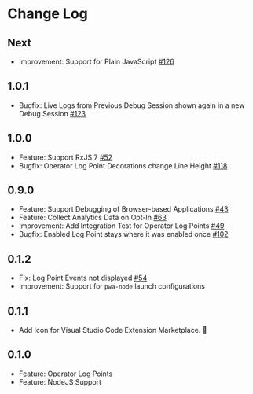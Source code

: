 # Change Log

## Next

- Improvement: Support for Plain JavaScript [#126](https://github.com/swissmanu/rxjs-debugging-for-vscode/issues/126)

## 1.0.1

- Bugfix: Live Logs from Previous Debug Session shown again in a new Debug Session [#123](https://github.com/swissmanu/rxjs-debugging-for-vscode/issues/123)

## 1.0.0

- Feature: Support RxJS 7 [#52](https://github.com/swissmanu/rxjs-debugging-for-vscode/issues/52)
- Bugfix: Operator Log Point Decorations change Line Height [#118](https://github.com/swissmanu/rxjs-debugging-for-vscode/issues/118)

## 0.9.0

- Feature: Support Debugging of Browser-based Applications [#43](https://github.com/swissmanu/rxjs-debugging-for-vscode/issues/43)
- Feature: Collect Analytics Data on Opt-In [#63](https://github.com/swissmanu/rxjs-debugging-for-vscode/issues/63)
- Improvement: Add Integration Test for Operator Log Points [#49](https://github.com/swissmanu/rxjs-debugging-for-vscode/issues/49)
- Bugfix: Enabled Log Point stays where it was enabled once [#102](https://github.com/swissmanu/rxjs-debugging-for-vscode/issues/102)

## 0.1.2

- Fix: Log Point Events not displayed [#54](https://github.com/swissmanu/rxjs-debugging-for-vscode/issues/54)
- Improvement: Support for `pwa-node` launch configurations

## 0.1.1

- Add Icon for Visual Studio Code Extension Marketplace. 🦉

## 0.1.0

- Feature: Operator Log Points
- Feature: NodeJS Support

